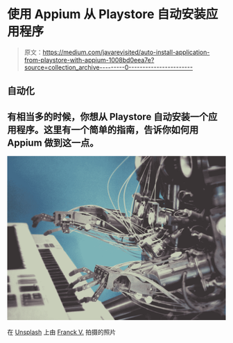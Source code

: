 # 使用 Appium 从 Playstore 自动安装应用程序

> 原文：<https://medium.com/javarevisited/auto-install-application-from-playstore-with-appium-1008bd0eea7e?source=collection_archive---------0----------------------->

## 自动化

## 有相当多的时候，你想从 Playstore 自动安装一个应用程序。这里有一个简单的指南，告诉你如何用 Appium 做到这一点。

![](img/0ed3a27757527f34bd41b5089bf2ca65.png)

在 [Unsplash](https://unsplash.com/s/photos/automation?utm_source=unsplash&utm_medium=referral&utm_content=creditCopyText) 上由 [Franck V.](https://unsplash.com/@franckinjapan?utm_source=unsplash&utm_medium=referral&utm_content=creditCopyText) 拍摄的照片
